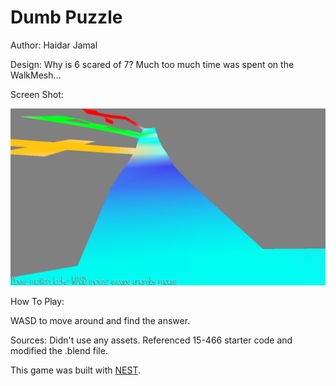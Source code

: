 # Dumb Puzzle

Author: Haidar Jamal

Design: Why is 6 scared of 7? Much too much time was spent on the WalkMesh...

Screen Shot:

![Screen Shot](screenshot.png)

How To Play:

WASD to move around and find the answer.

Sources: Didn't use any assets. Referenced 15-466 starter code and modified the .blend file. 

This game was built with [NEST](NEST.md).

